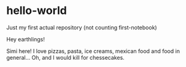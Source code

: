 # hello-world
Just my first actual repository (not counting first-notebook)

Hey earthlings!

Simi here! I love pizzas, pasta, ice creams, mexican food and food in general...
Oh, and I would kill for chessecakes.
